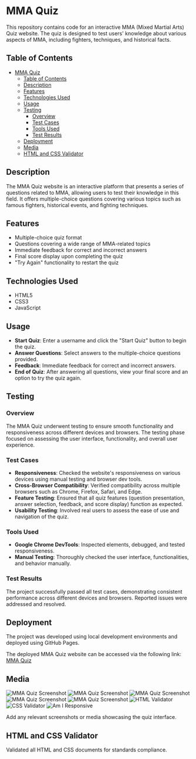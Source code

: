 # MMA Quiz

This repository contains code for an interactive MMA (Mixed Martial Arts) Quiz website. The quiz is designed to test users' knowledge about various aspects of MMA, including fighters, techniques, and historical facts.

## Table of Contents

- [MMA Quiz](#mma-quiz)
  - [Table of Contents](#table-of-contents)
  - [Description](#description)
  - [Features](#features)
  - [Technologies Used](#technologies-used)
  - [Usage](#usage)
  - [Testing](#testing)
    - [Overview](#overview)
    - [Test Cases](#test-cases)
    - [Tools Used](#tools-used)
    - [Test Results](#test-results)
  - [Deployment](#deployment)
  - [Media](#media)
  - [HTML and CSS Validator](#html-and-css-validator)

## Description

The MMA Quiz website is an interactive platform that presents a series of questions related to MMA, allowing users to test their knowledge in this field. It offers multiple-choice questions covering various topics such as famous fighters, historical events, and fighting techniques.

## Features

- Multiple-choice quiz format
- Questions covering a wide range of MMA-related topics
- Immediate feedback for correct and incorrect answers
- Final score display upon completing the quiz
- "Try Again" functionality to restart the quiz

## Technologies Used

- HTML5
- CSS3
- JavaScript

## Usage

- **Start Quiz**: Enter a username and click the "Start Quiz" button to begin the quiz.
- **Answer Questions**: Select answers to the multiple-choice questions provided.
- **Feedback**: Immediate feedback for correct and incorrect answers.
- **End of Quiz**: After answering all questions, view your final score and an option to try the quiz again.

## Testing

### Overview

The MMA Quiz underwent testing to ensure smooth functionality and responsiveness across different devices and browsers. The testing phase focused on assessing the user interface, functionality, and overall user experience.

### Test Cases

- **Responsiveness**: Checked the website's responsiveness on various devices using manual testing and browser dev tools.
- **Cross-Browser Compatibility**: Verified compatibility across multiple browsers such as Chrome, Firefox, Safari, and Edge.
- **Feature Testing**: Ensured that all quiz features (question presentation, answer selection, feedback, and score display) function as expected.
- **Usability Testing**: Involved real users to assess the ease of use and navigation of the quiz.

### Tools Used

- **Google Chrome DevTools**: Inspected elements, debugged, and tested responsiveness.
- **Manual Testing**: Thoroughly checked the user interface, functionalities, and behavior manually.

### Test Results

The project successfully passed all test cases, demonstrating consistent performance across different devices and browsers. Reported issues were addressed and resolved.

## Deployment

The project was developed using local development environments and deployed using GitHub Pages.

The deployed MMA Quiz website can be accessed via the following link: [MMA Quiz](https://yourusername.github.io/mma-quiz)

## Media

![MMA Quiz Screenshot](assets/READMEimages/First.jpg)
![MMA Quiz Screenshot](assets/READMEimages/second.jpg)
![MMA Quiz Screenshot](assets/READMEimages/correct.jpg)
![MMA Quiz Screenshot](assets/READMEimages/incorrect.jpg)
![MMA Quiz Screenshot](assets/READMEimages/score.jpg)
![HTML Validator](assets/READMEimages/htmlvalid.jpg)
![CSS Validator](assets/READMEimages/cssvalid.jpg)
![Am I Responsive](assets/READMEimages/amiresponsive.jpg)

Add any relevant screenshots or media showcasing the quiz interface.

## HTML and CSS Validator

Validated all HTML and CSS documents for standards compliance.
